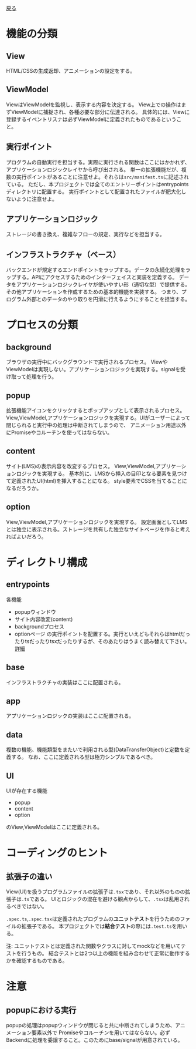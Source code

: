 [戻る](../README.md)

# 機能の分類

## View
HTML/CSSの生成返却、アニメーションの設定をする。

## ViewModel
ViewはViewModelを監視し、表示する内容を決定する。
View上での操作はまずViewModelに捕捉され、各種必要な部分に伝達される。
具体的には、Viewに登録するイベントリスナは必ずViewModelに定義されたものであるということ。

## 実行ポイント
プログラムの自動実行を担当する。実際に実行される関数はここにはかかれず、アプリケーションロジックレイヤから呼び出される。
単一の拡張機能だが、複数の実行ポイントがあることに注意せよ。それらは`src/manifest.ts`に記述されている。
ただし、本プロジェクトでは全てのエントリーポイントはentrypointsディレクトリに配置する。
実行ポイントとして配置されたファイルが肥大化しないように注意せよ。

## アプリケーションロジック
ストレージの書き換え、複雑なフローの規定、実行などを担当する。

## インフラストラクチャ（ベース）
バックエンドが規定するエンドポイントをラップする。データの永続化処理をラップする。APIにアクセスするためのインターフェイスと実装を定義する。
データをアプリケーションロジックレイヤが使いやすい形（適切な型）で提供する。
その他アプリケーションを作成するための基本的機能を実装する。
つまり、プログラム外部とのデータのやり取りを円滑に行えるようにすることを担当する。

# プロセスの分類

## background
ブラウザの実行中にバックグラウンドで実行されるプロセス。
ViewやViewModelは実現しない。アプリケーションロジックを実現する。signalを受け取って処理を行う。

## popup
拡張機能アイコンをクリックするとポップアップとして表示されるプロセス。
View,ViewModel,アプリケーションロジックを実現する。UIがユーザーによって閉じられると実行中の処理は中断されてしまうので、
アニメーション用途以外にPromiseやコルーチンを使ってはならない。

## content
サイト(LMS)の表示内容を改変するプロセス。
View,ViewModel,アプリケーションロジックを実現する。
基本的に、LMSから挿入の目印となる要素を見つけて定義されたUI(html)を挿入することになる。
style要素でCSSを当てることになるだろうか。

## option
View,ViewModel,アプリケーションロジックを実現する。
設定画面としてLMSとは独立に表示される。ストレージを共有した独立なサイトページを作ると考えればよいだろう。

# ディレクトリ構成

## entrypoints
各機能
- popupウィンドウ
- サイト内容改変(content)
- backgroundプロセス
- optionページ
の実行ポイントを配置する。実行といえどもそれらはhtmlだったりtsだったりtsxだったりするが、そのあたりはうまく読み替えて下さい。
[詳細](./entrypoints/README.md)

## base
インフラストラクチャの実装はここに配置される。

## app
アプリケーションロジックの実装はここに配置される。

## data
複数の機能、機能類型をまたいで利用される型(DataTransferObject)と定数を定義する。
なお、ここに定義される型は極力シンプルであるべき。

## UI
UIが存在する機能

- popup
- content
- option

のView,ViewModelはここに定義される。

# コーディングのヒント

## 拡張子の違い
View(UI)を扱うプログラムファイルの拡張子は`.tsx`であり、それ以外のものの拡張子は`.ts`である。
UIとロジックの混在を避ける観点からして、`.tsx`は乱用されるべきではない。

`.spec.ts`,`.spec.tsx`は定義されたプログラムの**ユニットテスト**を行うためのファイルの拡張子である。
本プロジェクトでは**結合テスト**の際には`.test.ts`を用いる。

注: ユニットテストとは定義された関数やクラスに対してmockなどを用いてテストを行うもの。
結合テストとは2つ以上の機能を組み合わせて正常に動作するかを確認するものである。

# 注意

## popupにおける実行
popupの処理はpopupウィンドウが閉じると共に中断されてしまうため、アニメーション要素以外で
Promiseやコルーチンを用いてはならない。必ずBackendに処理を委譲すること。このためにbase/signalが用意されている。